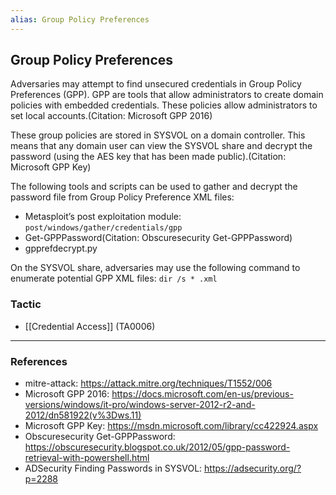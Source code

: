 ```yaml
---
alias: Group Policy Preferences
---
```


## Group Policy Preferences

Adversaries may attempt to find unsecured credentials in Group Policy Preferences (GPP). GPP are tools that allow administrators to create domain policies with embedded credentials. These policies allow administrators to set local accounts.(Citation: Microsoft GPP 2016)

These group policies are stored in SYSVOL on a domain controller. This means that any domain user can view the SYSVOL share and decrypt the password (using the AES key that has been made public).(Citation: Microsoft GPP Key)

The following tools and scripts can be used to gather and decrypt the password file from Group Policy Preference XML files:

* Metasploit’s post exploitation module: <code>post/windows/gather/credentials/gpp</code>
* Get-GPPPassword(Citation: Obscuresecurity Get-GPPPassword)
* gpprefdecrypt.py

On the SYSVOL share, adversaries may use the following command to enumerate potential GPP XML files: <code>dir /s * .xml</code>



### Tactic

- [[Credential Access]] (TA0006)


---
### References

- mitre-attack: https://attack.mitre.org/techniques/T1552/006
- Microsoft GPP 2016: https://docs.microsoft.com/en-us/previous-versions/windows/it-pro/windows-server-2012-r2-and-2012/dn581922(v%3Dws.11)
- Microsoft GPP Key: https://msdn.microsoft.com/library/cc422924.aspx
- Obscuresecurity Get-GPPPassword: https://obscuresecurity.blogspot.co.uk/2012/05/gpp-password-retrieval-with-powershell.html
- ADSecurity Finding Passwords in SYSVOL: https://adsecurity.org/?p=2288
